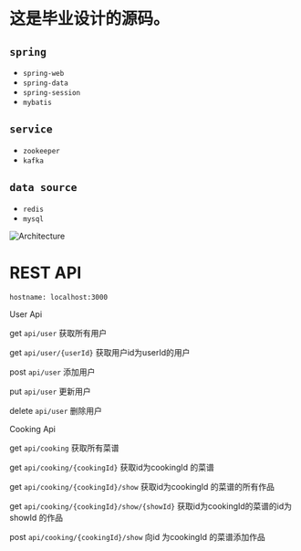 # 这是毕业设计的源码。

## `spring`

- `spring-web`
- `spring-data`
- `spring-session`
- `mybatis`


## `service`

- `zookeeper`
- `kafka`


## `data source`

- `redis`
- `mysql`

![Architecture](doc/Architecture.svg)


# REST API


`hostname: localhost:3000`


User Api

get `api/user`  获取所有用户

get `api/user/{userId}` 获取用户id为userId的用户

post `api/user` 添加用户

put `api/user` 更新用户

delete `api/user` 删除用户


Cooking Api

get `api/cooking` 获取所有菜谱

get `api/cooking/{cookingId}` 获取id为cookingId 的菜谱

get `api/cooking/{cookingId}/show` 获取id为cookingId 的菜谱的所有作品

get `api/cooking/{cookingId}/show/{showId}` 获取id为cookingId的菜谱的id为showId 的作品

post `api/cooking/{cookingId}/show`  向id 为cookingId 的菜谱添加作品



